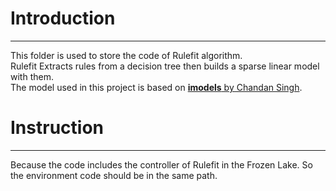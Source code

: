 # Introduction
-----------------------------------------------------------------------------------
This folder is used to store the code of Rulefit algorithm.  
Rulefit Extracts rules from a decision tree then builds a sparse linear model with them.  
The model used in this project is based on [**imodels** by Chandan Singh](https://github.com/csinva/imodels.git).

# Instruction
------------------------------------------------------------------
Because the code includes the controller of Rulefit in the Frozen Lake. So the environment code should be in the same path.
